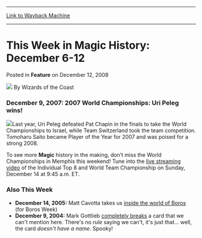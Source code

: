 
---
[Link to Wayback Machine](https://web.archive.org/web/20221007090111/https://magic.wizards.com/en/articles/archive/feature/week-magic-history-december-6-12-2008-12-12)

[_metadata_:author]:- "Wizards of the Coast"
[_metadata_:description]:- "December 9, 2007: 2007 World Championships: Uri Peleg wins!Last year, Uri Peleg defeated Pat Chapin in the finals to take the World Championships to Israel, while Team Switzerland took the team competition. Tomoharu Saito became Player of the Year for 2007 and was poised for a strong 2008.To see more Magic history in the making, don’t miss the World Championships in Memphis"
[_metadata_:generator]:- "Drupal 7 (http://drupal.org)"
[_metadata_:node]:- "643826"
[_metadata_:publish_date]:- "2008-12-12"
[_metadata_:source]:- "div-main-content"
[_metadata_:title]:- "This Week in Magic History: December 6-12"
[_metadata_:wayback_capture_timestamp]:- "2022-10-07 09:01:11"
[_metadata_:wayback_raw_url]:- "https://web.archive.org/web/20221007090111id_/https://magic.wizards.com/en/articles/archive/feature/week-magic-history-december-6-12-2008-12-12"
[_metadata_:wayback_url]:- "https://magic.wizards.com/en/articles/archive/feature/week-magic-history-december-6-12-2008-12-12"
---


This Week in Magic History: December 6-12
=========================================



 Posted in **Feature**
 on December 12, 2008 






![](https://media.magic.wizards.com/styles/auth_small/public/images/person/wizards_author.jpg)
By Wizards of the Coast











### December 9, 2007: **2007 World Championships**: Uri Peleg wins!

![](https://media.magic.wizards.com/image_legacy_migration/sideboard/images/worlds07/banner_sun.jpg)Last year, Uri Peleg defeated Pat Chapin in the finals to take the World Championships to Israel, while Team Switzerland took the team competition. Tomoharu Saito became Player of the Year for 2007 and was poised for a strong 2008.

To see more **Magic** history in the making, don’t miss the World Championships in Memphis this weekend! Tune into the [live streaming video](http://archive.wizards.com/Magic/Magazine/Events.aspx?x=mtgevent/webcast/home) of the Individual Top 8 and World Team Championship on Sunday, December 14 at 9:45 a.m. ET.

### Also This Week




* **December 14, 2005:** Matt Cavotta takes us [inside the world of Boros](/en/articles/archive/holy-war-boros-legion-2005-12-07) (for Boros Week)
* **December 9, 2004:** Mark Gottlieb [completely breaks](/en/articles/archive/blankety-blank-2004-12-09) a card that we can't mention here. There's no *rule* saying we can't, it's just that... well, the card *doesn't have a name*. Spooky!






